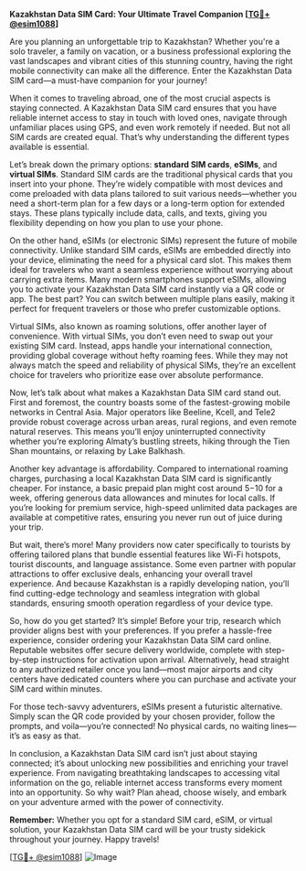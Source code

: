 **Kazakhstan Data SIM Card: Your Ultimate Travel Companion [[TG💪+ @esim1088](https://t.me/s/esim1088)]**

Are you planning an unforgettable trip to Kazakhstan? Whether you're a solo traveler, a family on vacation, or a business professional exploring the vast landscapes and vibrant cities of this stunning country, having the right mobile connectivity can make all the difference. Enter the Kazakhstan Data SIM card—a must-have companion for your journey!

When it comes to traveling abroad, one of the most crucial aspects is staying connected. A Kazakhstan Data SIM card ensures that you have reliable internet access to stay in touch with loved ones, navigate through unfamiliar places using GPS, and even work remotely if needed. But not all SIM cards are created equal. That’s why understanding the different types available is essential.

Let’s break down the primary options: **standard SIM cards**, **eSIMs**, and **virtual SIMs**. Standard SIM cards are the traditional physical cards that you insert into your phone. They’re widely compatible with most devices and come preloaded with data plans tailored to suit various needs—whether you need a short-term plan for a few days or a long-term option for extended stays. These plans typically include data, calls, and texts, giving you flexibility depending on how you plan to use your phone.

On the other hand, eSIMs (or electronic SIMs) represent the future of mobile connectivity. Unlike standard SIM cards, eSIMs are embedded directly into your device, eliminating the need for a physical card slot. This makes them ideal for travelers who want a seamless experience without worrying about carrying extra items. Many modern smartphones support eSIMs, allowing you to activate your Kazakhstan Data SIM card instantly via a QR code or app. The best part? You can switch between multiple plans easily, making it perfect for frequent travelers or those who prefer customizable options.

Virtual SIMs, also known as roaming solutions, offer another layer of convenience. With virtual SIMs, you don’t even need to swap out your existing SIM card. Instead, apps handle your international connection, providing global coverage without hefty roaming fees. While they may not always match the speed and reliability of physical SIMs, they’re an excellent choice for travelers who prioritize ease over absolute performance.

Now, let’s talk about what makes a Kazakhstan Data SIM card stand out. First and foremost, the country boasts some of the fastest-growing mobile networks in Central Asia. Major operators like Beeline, Kcell, and Tele2 provide robust coverage across urban areas, rural regions, and even remote natural reserves. This means you’ll enjoy uninterrupted connectivity whether you’re exploring Almaty’s bustling streets, hiking through the Tien Shan mountains, or relaxing by Lake Balkhash.

Another key advantage is affordability. Compared to international roaming charges, purchasing a local Kazakhstan Data SIM card is significantly cheaper. For instance, a basic prepaid plan might cost around $5-$10 for a week, offering generous data allowances and minutes for local calls. If you’re looking for premium service, high-speed unlimited data packages are available at competitive rates, ensuring you never run out of juice during your trip.

But wait, there’s more! Many providers now cater specifically to tourists by offering tailored plans that bundle essential features like Wi-Fi hotspots, tourist discounts, and language assistance. Some even partner with popular attractions to offer exclusive deals, enhancing your overall travel experience. And because Kazakhstan is a rapidly developing nation, you’ll find cutting-edge technology and seamless integration with global standards, ensuring smooth operation regardless of your device type.

So, how do you get started? It’s simple! Before your trip, research which provider aligns best with your preferences. If you prefer a hassle-free experience, consider ordering your Kazakhstan Data SIM card online. Reputable websites offer secure delivery worldwide, complete with step-by-step instructions for activation upon arrival. Alternatively, head straight to any authorized retailer once you land—most major airports and city centers have dedicated counters where you can purchase and activate your SIM card within minutes.

For those tech-savvy adventurers, eSIMs present a futuristic alternative. Simply scan the QR code provided by your chosen provider, follow the prompts, and voila—you’re connected! No physical cards, no waiting lines—it’s as easy as that.

In conclusion, a Kazakhstan Data SIM card isn’t just about staying connected; it’s about unlocking new possibilities and enriching your travel experience. From navigating breathtaking landscapes to accessing vital information on the go, reliable internet access transforms every moment into an opportunity. So why wait? Plan ahead, choose wisely, and embark on your adventure armed with the power of connectivity. 

**Remember:** Whether you opt for a standard SIM card, eSIM, or virtual solution, your Kazakhstan Data SIM card will be your trusty sidekick throughout your journey. Happy travels!

[[TG💪+ @esim1088](https://t.me/s/esim1088)] 
![Image](https://i.postimg.cc/Y0z9fWf4/image.png)